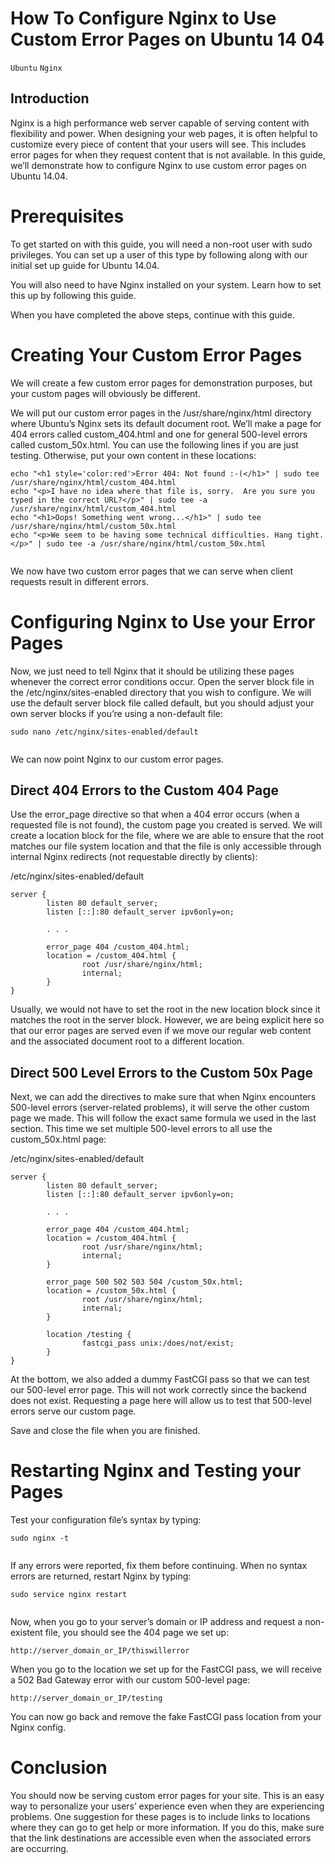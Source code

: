 # How To Configure Nginx to Use Custom Error Pages on Ubuntu 14 04

```Ubuntu``` ```Nginx```

## Introduction


Nginx is a high performance web server capable of serving content with flexibility and power.  When designing your web pages, it is often helpful to customize every piece of content that your users will see.  This includes error pages for when they request content that is not available.  In this guide, we’ll demonstrate how to configure Nginx to use custom error pages on Ubuntu 14.04.


# Prerequisites


To get started on with this guide, you will need a non-root user with sudo privileges.  You can set up a user of this type by following along with our initial set up guide for Ubuntu 14.04.


You will also need to have Nginx installed on your system.  Learn how to set this up by following this guide.


When you have completed the above steps, continue with this guide.


# Creating Your Custom Error Pages


We will create a few custom error pages for demonstration purposes, but your custom pages will obviously be different.


We will put our custom error pages in the /usr/share/nginx/html directory where Ubuntu’s Nginx sets its default document root.  We’ll make a page for 404 errors called custom_404.html and one for general 500-level errors called custom_50x.html.  You can use the following lines if you are just testing.  Otherwise, put your own content in these locations:


```
echo "<h1 style='color:red'>Error 404: Not found :-(</h1>" | sudo tee /usr/share/nginx/html/custom_404.html
echo "<p>I have no idea where that file is, sorry.  Are you sure you typed in the correct URL?</p>" | sudo tee -a /usr/share/nginx/html/custom_404.html
echo "<h1>Oops! Something went wrong...</h1>" | sudo tee /usr/share/nginx/html/custom_50x.html
echo "<p>We seem to be having some technical difficulties. Hang tight.</p>" | sudo tee -a /usr/share/nginx/html/custom_50x.html


```


We now have two custom error pages that we can serve when client requests result in different errors.


# Configuring Nginx to Use your Error Pages


Now, we just need to tell Nginx that it should be utilizing these pages whenever the correct error conditions occur.  Open the server block file in the /etc/nginx/sites-enabled directory that you wish to configure.  We will use the default server block file called default, but you should adjust your own server blocks if you’re using a non-default file:


```
sudo nano /etc/nginx/sites-enabled/default


```


We can now point Nginx to our custom error pages.


## Direct 404 Errors to the Custom 404 Page


Use the error_page directive so that when a 404 error occurs (when a requested file is not found), the custom page you created is served.  We will create a location block for the file, where we are able to ensure that the root matches our file system location and that the file is only accessible through internal Nginx redirects (not requestable directly by clients):


/etc/nginx/sites-enabled/default
```
server {
        listen 80 default_server;
        listen [::]:80 default_server ipv6only=on;

        . . .

        error_page 404 /custom_404.html;
        location = /custom_404.html {
                root /usr/share/nginx/html;
                internal;
        }
}

```


Usually, we would not have to set the root in the new location block since it matches the root in the server block.  However, we are being explicit here so that our error pages are served even if we move our regular web content and the associated document root to a different location.


## Direct 500 Level Errors to the Custom 50x Page


Next, we can add the directives to make sure that when Nginx encounters 500-level errors (server-related problems), it will serve the other custom page we made.  This will follow the exact same formula we used in the last section.  This time we set multiple 500-level errors to all use the custom_50x.html page:


/etc/nginx/sites-enabled/default
```
server {
        listen 80 default_server;
        listen [::]:80 default_server ipv6only=on;

        . . .

        error_page 404 /custom_404.html;
        location = /custom_404.html {
                root /usr/share/nginx/html;
                internal;
        }

        error_page 500 502 503 504 /custom_50x.html;
        location = /custom_50x.html {
                root /usr/share/nginx/html;
                internal;
        }

        location /testing {
                fastcgi_pass unix:/does/not/exist;
        }
}

```


At the bottom, we also added a dummy FastCGI pass so that we can test our 500-level error page.  This will not work correctly since the backend does not exist.  Requesting a page here will allow us to test that 500-level errors serve our custom page.


Save and close the file when you are finished.


# Restarting Nginx and Testing your Pages


Test your configuration file’s syntax by typing:


```
sudo nginx -t


```


If any errors were reported, fix them before continuing.  When no syntax errors are returned, restart Nginx by typing:


```
sudo service nginx restart


```


Now, when you go to your server’s domain or IP address and request a non-existent file, you should see the 404 page we set up:


```
http://server_domain_or_IP/thiswillerror

```





When you go to the location we set up for the FastCGI pass, we will receive a 502 Bad Gateway error with our custom 500-level page:


```
http://server_domain_or_IP/testing

```





You can now go back and remove the fake FastCGI pass location from your Nginx config.


# Conclusion


You should now be serving custom error pages for your site.  This is an easy way to personalize your users’ experience even when they are experiencing problems.  One suggestion for these pages is to include links to locations where they can go to get help or more information.  If you do this, make sure that the link destinations are accessible even when the associated errors are occurring.


